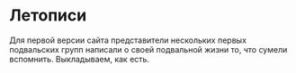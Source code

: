 # Летописи

Для первой версии сайта представители нескольких первых подвальских групп написали о своей подвальной жизни то, что сумели вспомнить. Выкладываем, как есть. 
